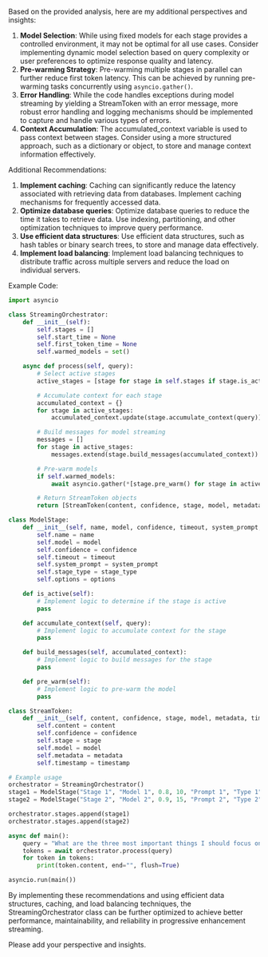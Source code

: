 Based on the provided analysis, here are my additional perspectives and insights:

1. **Model Selection**: While using fixed models for each stage provides a controlled environment, it may not be optimal for all use cases. Consider implementing dynamic model selection based on query complexity or user preferences to optimize response quality and latency.
2. **Pre-warming Strategy**: Pre-warming multiple stages in parallel can further reduce first token latency. This can be achieved by running pre-warming tasks concurrently using `asyncio.gather()`.
3. **Error Handling**: While the code handles exceptions during model streaming by yielding a StreamToken with an error message, more robust error handling and logging mechanisms should be implemented to capture and handle various types of errors.
4. **Context Accumulation**: The accumulated_context variable is used to pass context between stages. Consider using a more structured approach, such as a dictionary or object, to store and manage context information effectively.

Additional Recommendations:

1. **Implement caching**: Caching can significantly reduce the latency associated with retrieving data from databases. Implement caching mechanisms for frequently accessed data.
2. **Optimize database queries**: Optimize database queries to reduce the time it takes to retrieve data. Use indexing, partitioning, and other optimization techniques to improve query performance.
3. **Use efficient data structures**: Use efficient data structures, such as hash tables or binary search trees, to store and manage data effectively.
4. **Implement load balancing**: Implement load balancing techniques to distribute traffic across multiple servers and reduce the load on individual servers.

Example Code:

```python
import asyncio

class StreamingOrchestrator:
    def __init__(self):
        self.stages = []
        self.start_time = None
        self.first_token_time = None
        self.warmed_models = set()

    async def process(self, query):
        # Select active stages
        active_stages = [stage for stage in self.stages if stage.is_active]

        # Accumulate context for each stage
        accumulated_context = {}
        for stage in active_stages:
            accumulated_context.update(stage.accumulate_context(query))

        # Build messages for model streaming
        messages = []
        for stage in active_stages:
            messages.extend(stage.build_messages(accumulated_context))

        # Pre-warm models
        if self.warmed_models:
            await asyncio.gather(*[stage.pre_warm() for stage in active_stages])

        # Return StreamToken objects
        return [StreamToken(content, confidence, stage, model, metadata, timestamp) for content, confidence, stage, model, metadata, timestamp in messages]

class ModelStage:
    def __init__(self, name, model, confidence, timeout, system_prompt, stage_type, options):
        self.name = name
        self.model = model
        self.confidence = confidence
        self.timeout = timeout
        self.system_prompt = system_prompt
        self.stage_type = stage_type
        self.options = options

    def is_active(self):
        # Implement logic to determine if the stage is active
        pass

    def accumulate_context(self, query):
        # Implement logic to accumulate context for the stage
        pass

    def build_messages(self, accumulated_context):
        # Implement logic to build messages for the stage
        pass

    def pre_warm(self):
        # Implement logic to pre-warm the model
        pass

class StreamToken:
    def __init__(self, content, confidence, stage, model, metadata, timestamp):
        self.content = content
        self.confidence = confidence
        self.stage = stage
        self.model = model
        self.metadata = metadata
        self.timestamp = timestamp

# Example usage
orchestrator = StreamingOrchestrator()
stage1 = ModelStage("Stage 1", "Model 1", 0.8, 10, "Prompt 1", "Type 1", {"option1": True})
stage2 = ModelStage("Stage 2", "Model 2", 0.9, 15, "Prompt 2", "Type 2", {"option2": False})

orchestrator.stages.append(stage1)
orchestrator.stages.append(stage2)

async def main():
    query = "What are the three most important things I should focus on today?"
    tokens = await orchestrator.process(query)
    for token in tokens:
        print(token.content, end="", flush=True)

asyncio.run(main())
```

By implementing these recommendations and using efficient data structures, caching, and load balancing techniques, the StreamingOrchestrator class can be further optimized to achieve better performance, maintainability, and reliability in progressive enhancement streaming.

Please add your perspective and insights.
